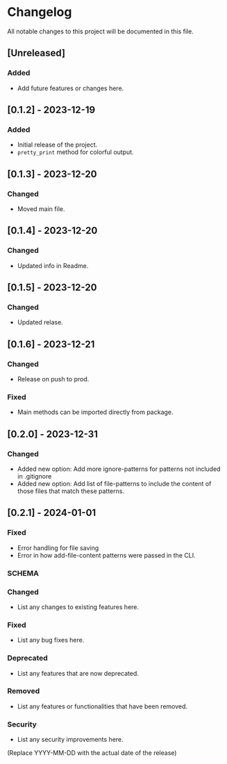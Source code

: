
# Changelog

All notable changes to this project will be documented in this file.

## [Unreleased]

### Added
- Add future features or changes here.

## [0.1.2] - 2023-12-19
### Added
- Initial release of the project.
- `pretty_print` method for colorful output.

## [0.1.3] - 2023-12-20
### Changed
- Moved main file.

## [0.1.4] - 2023-12-20
### Changed
- Updated info in Readme.

## [0.1.5] - 2023-12-20
### Changed
- Updated relase.

## [0.1.6] - 2023-12-21
### Changed
- Release on push to prod.

### Fixed
- Main methods can be imported directly from package.

## [0.2.0] - 2023-12-31
### Changed
- Added new option: Add more ignore-patterns for patterns not included in .gitignore
- Added new option: Add list of file-patterns to include the content of those files that match these patterns.

## [0.2.1] - 2024-01-01
### Fixed
- Error handling for file saving
- Error in how add-file-content patterns were passed in the CLI.

### SCHEMA

### Changed
- List any changes to existing features here.

### Fixed
- List any bug fixes here.

### Deprecated
- List any features that are now deprecated.

### Removed
- List any features or functionalities that have been removed.

### Security
- List any security improvements here.

(Replace YYYY-MM-DD with the actual date of the release)
